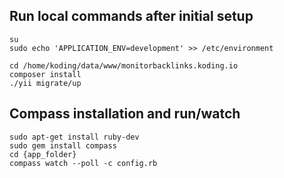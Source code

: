 ## Run local commands after initial setup
````
su
sudo echo 'APPLICATION_ENV=development' >> /etc/environment
````


````
cd /home/koding/data/www/monitorbacklinks.koding.io
composer install
./yii migrate/up
````

## Compass installation and run/watch

    sudo apt-get install ruby-dev
    sudo gem install compass
    cd {app_folder}
    compass watch --poll -c config.rb
